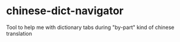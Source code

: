 # chinese-dict-navigator
Tool to help me with dictionary tabs during "by-part" kind of chinese translation 
